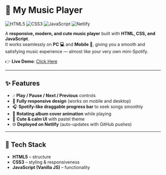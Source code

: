 # 🎵 My Music Player

![HTML5](https://img.shields.io/badge/HTML5-E34F26?style=for-the-badge&logo=html5&logoColor=fff)
![CSS3](https://img.shields.io/badge/CSS3-1572B6?style=for-the-badge&logo=css3&logoColor=fff)
![JavaScript](https://img.shields.io/badge/JavaScript-F7DF1E?style=for-the-badge&logo=javascript&logoColor=000)
![Netlify](https://img.shields.io/badge/Deployed%20on-Netlify-00C7B7?style=for-the-badge&logo=netlify&logoColor=fff)

A **responsive, modern, and cute music player** built with **HTML, CSS, and JavaScript**.  
It works seamlessly on **PC 💻** and **Mobile 📱**, giving you a smooth and satisfying music experience — almost like your very own mini-Spotify.  

👉 **Live Demo**: [Click Here](https://my-music-player-r.netlify.app/)  

---

## ✨ Features

- 🎶 **Play / Pause / Next / Previous** controls  
- 📱 **Fully responsive design** (works on mobile and desktop)  
- 🎧 **Spotify-like draggable progress bar** to seek songs smoothly  
- 🔄 **Rotating album cover animation** while playing  
- 💖 **Cute & calm UI** with pastel theme  
- 🌐 **Deployed on Netlify** (auto-updates with GitHub pushes)  

---

## 🚀 Tech Stack

- **HTML5** – structure  
- **CSS3** – styling & responsiveness  
- **JavaScript (Vanilla JS)** – functionality  
